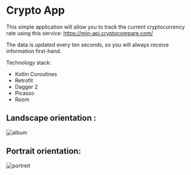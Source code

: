 # Crypto App
This simple application will allow you to track the current cryptocurrency rate using this service:
https://min-api.cryptocompare.com/

The data is updated every ten seconds, so you will always receive information first-hand.

Technology stack:
- Kotlin Coroutines
- Retrofit
- Dagger 2
- Picasso
- Room

## Landscape orientation :

![album](https://github.com/user-attachments/assets/14745d73-5a02-453f-9483-0656d0728364)

## Portrait orientation:

![portreit](https://github.com/user-attachments/assets/b4b49e21-c949-4887-9c0e-08767db5a4e0)




